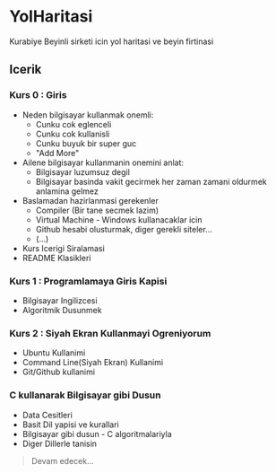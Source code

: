 # YolHaritasi
Kurabiye Beyinli sirketi icin yol haritasi ve beyin firtinasi

## Icerik

### Kurs 0 : Giris

- Neden bilgisayar kullanmak onemli:
  - Cunku cok eglenceli
  - Cunku cok kullanisli
  - Cunku buyuk bir super guc
  - "Add More"
- Ailene bilgisayar kullanmanin onemini anlat:
  - Bilgisayar luzumsuz degil
  - Bilgisayar basinda vakit gecirmek her zaman zamani oldurmek anlamina gelmez
- Baslamadan hazirlanmasi gerekenler
  - Compiler (Bir tane secmek lazim)
  - Virtual Machine - Windows kullanacaklar icin
  - Github hesabi olusturmak, diger gerekli siteler...
  - (...)
- Kurs Icerigi Siralamasi
- README Klasikleri

### Kurs 1 : Programlamaya Giris Kapisi

- Bilgisayar Ingilizcesi
- Algoritmik Dusunmek

### Kurs 2 : Siyah Ekran Kullanmayi Ogreniyorum

- Ubuntu Kullanimi
- Command Line(Siyah Ekran) Kullanimi
- Git/Github kullanimi

### C kullanarak Bilgisayar gibi Dusun

- Data Cesitleri
- Basit Dil yapisi ve kurallari
- Bilgisayar gibi dusun - C algoritmalariyla
- Diger Dillerle tanisin

> Devam edecek...

